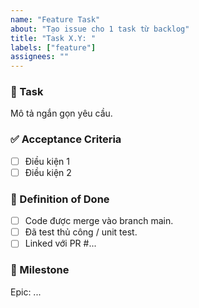 ```yaml
---
name: "Feature Task"
about: "Tạo issue cho 1 task từ backlog"
title: "Task X.Y: "
labels: ["feature"]
assignees: ""
---
```


### 📌 Task

Mô tả ngắn gọn yêu cầu.

### ✅ Acceptance Criteria

- [ ] Điều kiện 1
- [ ] Điều kiện 2

### 📝 Definition of Done

- [ ] Code được merge vào branch main.
- [ ] Đã test thủ công / unit test.
- [ ] Linked với PR #...

### 🔗 Milestone

Epic: ...
